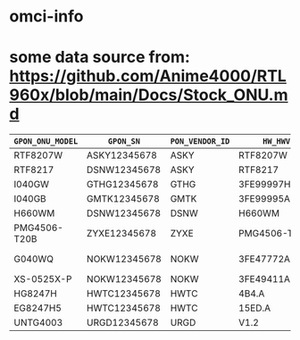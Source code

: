 # omci-info
# some data source from: https://github.com/Anime4000/RTL960x/blob/main/Docs/Stock_ONU.md

| `GPON_ONU_MODEL` | `GPON_SN`    |`PON_VENDOR_ID` | `HW_HWVER`      | `OMCI_SW_VER#`   | `Vendor`|
|------------------|--------------|----------------|-----------------|------------------|---------|
| RTF8207W         | ASKY12345678 | ASKY           | RTF8207W        | R8207WR210601    | CHT     |
| RTF8217          | DSNW12345678 | ASKY           | RTF8217         | R8217R211219     | CHT     |
| I040GW           | GTHG12345678 | GTHG           | 3FE99997HGW001  | I040GWR200110    | CHT     |
| I040GB           | GMTK12345678 | GMTK           | 3FE99995AAAA01  | I040GBN131231    | CHT     |
| H660WM           | DSNW12345678 | DSNW           | H660WM          | H660WMR210825    | CHT     |
| PMG4506-T20B     | ZYXE12345678 | ZYXE           | PMG4506-T20B    | P4506R220425     | CHT     |
| G040WQ           | NOKW12345678 | NOKW           | 3FE47772AAAA    |                  | CHT XGS |
| XS-0525X-P       | NOKW12345678 | NOKW           | 3FE49411AAAA    | G040WQR201207    | CHT     |
| HG8247H          | HWTC12345678 | HWTC           | 4B4.A           | V3R017C10S115    | 18419   |
| EG8247H5         | HWTC12345678 | HWTC           | 15ED.A          | V5R019C00S100    | 18419   |
| UNTG4003         | URGD12345678 | URGD           | V1.2            | V1RS024          | 18419   |
